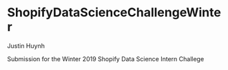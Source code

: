 # ShopifyDataScienceChallengeWinter
Justin Huynh

Submission for the Winter 2019 Shopify Data Science Intern Challege
